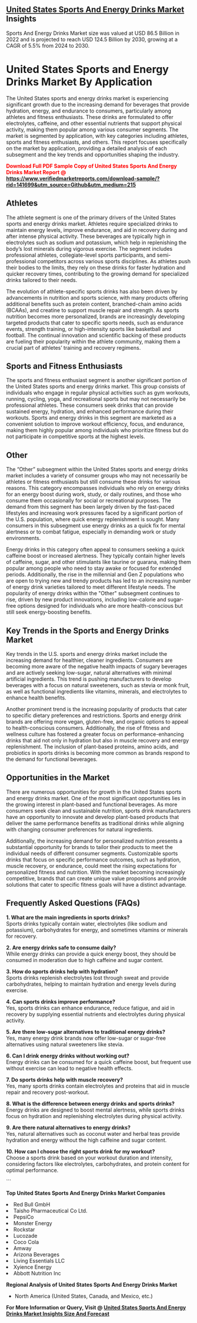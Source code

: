 <h2><a href="https://www.verifiedmarketreports.com/download-sample/?rid=141699&amp;utm_source=Github&amp;utm_medium=215" target="_blank">United States Sports And Energy Drinks Market</a> Insights</h2><p>Sports And Energy Drinks Market size was valued at USD 86.5 Billion in 2022 and is projected to reach USD 124.5 Billion by 2030, growing at a CAGR of 5.5% from 2024 to 2030.</p><p> <h1>United States Sports and Energy Drinks Market By Application</h1> <p>The United States sports and energy drinks market is experiencing significant growth due to the increasing demand for beverages that provide hydration, energy, and endurance to consumers, particularly among athletes and fitness enthusiasts. These drinks are formulated to offer electrolytes, caffeine, and other essential nutrients that support physical activity, making them popular among various consumer segments. The market is segmented by application, with key categories including athletes, sports and fitness enthusiasts, and others. This report focuses specifically on the market by application, providing a detailed analysis of each subsegment and the key trends and opportunities shaping the industry. <strong><p><span class=""><span style="color: #ff0000;"><strong>Download Full PDF Sample Copy of United States Sports And Energy Drinks Market Report</strong> @ </span><a href="https://www.verifiedmarketreports.com/download-sample/?rid=141699&amp;utm_source=Github&amp;utm_medium=215" target="_blank">https://www.verifiedmarketreports.com/download-sample/?rid=141699&amp;utm_source=Github&amp;utm_medium=215</a></span></p></strong></p> <h2>Athletes</h2> <p>The athlete segment is one of the primary drivers of the United States sports and energy drinks market. Athletes require specialized drinks to maintain energy levels, improve endurance, and aid in recovery during and after intense physical activity. These beverages are typically high in electrolytes such as sodium and potassium, which help in replenishing the body’s lost minerals during vigorous exercise. The segment includes professional athletes, collegiate-level sports participants, and semi-professional competitors across various sports disciplines. As athletes push their bodies to the limits, they rely on these drinks for faster hydration and quicker recovery times, contributing to the growing demand for specialized drinks tailored to their needs.</p> <p>The evolution of athlete-specific sports drinks has also been driven by advancements in nutrition and sports science, with many products offering additional benefits such as protein content, branched-chain amino acids (BCAAs), and creatine to support muscle repair and strength. As sports nutrition becomes more personalized, brands are increasingly developing targeted products that cater to specific sports needs, such as endurance events, strength training, or high-intensity sports like basketball and football. The continual innovation and scientific backing of these products are fueling their popularity within the athlete community, making them a crucial part of athletes’ training and recovery regimens.</p> <h2>Sports and Fitness Enthusiasts</h2> <p>The sports and fitness enthusiast segment is another significant portion of the United States sports and energy drinks market. This group consists of individuals who engage in regular physical activities such as gym workouts, running, cycling, yoga, and recreational sports but may not necessarily be professional athletes. These consumers seek drinks that can provide sustained energy, hydration, and enhanced performance during their workouts. Sports and energy drinks in this segment are marketed as a convenient solution to improve workout efficiency, focus, and endurance, making them highly popular among individuals who prioritize fitness but do not participate in competitive sports at the highest levels.</p> <p For fitness enthusiasts, convenience and taste play a major role in the selection of sports and energy drinks. The growing preference for healthier and more natural ingredients has led to the emergence of clean-label products that promise to enhance workout performance without relying on artificial additives. Additionally, the rise in health-conscious behavior and an increasing awareness of wellness trends have contributed to a more personalized approach to fitness drinks, with consumers demanding products that cater to specific dietary needs, such as low-sugar, vegan, or organic options. This segment continues to expand as fitness culture becomes more mainstream, with consumers seeking beverages that align with their active lifestyles and health goals.</p> <h2>Other</h2> <p>The “Other” subsegment within the United States sports and energy drinks market includes a variety of consumer groups who may not necessarily be athletes or fitness enthusiasts but still consume these drinks for various reasons. This category encompasses individuals who rely on energy drinks for an energy boost during work, study, or daily routines, and those who consume them occasionally for social or recreational purposes. The demand from this segment has been largely driven by the fast-paced lifestyles and increasing work pressures faced by a significant portion of the U.S. population, where quick energy replenishment is sought. Many consumers in this subsegment use energy drinks as a quick fix for mental alertness or to combat fatigue, especially in demanding work or study environments.</p> <p>Energy drinks in this category often appeal to consumers seeking a quick caffeine boost or increased alertness. They typically contain higher levels of caffeine, sugar, and other stimulants like taurine or guarana, making them popular among people who need to stay awake or focused for extended periods. Additionally, the rise in the millennial and Gen Z populations who are open to trying new and trendy products has led to an increasing number of energy drink varieties tailored to meet different lifestyle needs. The popularity of energy drinks within the "Other" subsegment continues to rise, driven by new product innovations, including low-calorie and sugar-free options designed for individuals who are more health-conscious but still seek energy-boosting benefits.</p> <h2>Key Trends in the Sports and Energy Drinks Market</h2> <p>Key trends in the U.S. sports and energy drinks market include the increasing demand for healthier, cleaner ingredients. Consumers are becoming more aware of the negative health impacts of sugary beverages and are actively seeking low-sugar, natural alternatives with minimal artificial ingredients. This trend is pushing manufacturers to develop beverages with a focus on natural sweeteners, such as stevia or monk fruit, as well as functional ingredients like vitamins, minerals, and electrolytes to enhance health benefits.</p> <p>Another prominent trend is the increasing popularity of products that cater to specific dietary preferences and restrictions. Sports and energy drink brands are offering more vegan, gluten-free, and organic options to appeal to health-conscious consumers. Additionally, the rise of fitness and wellness culture has fostered a greater focus on performance-enhancing drinks that aid not only in hydration but also in muscle recovery and energy replenishment. The inclusion of plant-based proteins, amino acids, and probiotics in sports drinks is becoming more common as brands respond to the demand for functional beverages.</p> <h2>Opportunities in the Market</h2> <p>There are numerous opportunities for growth in the United States sports and energy drinks market. One of the most significant opportunities lies in the growing interest in plant-based and functional beverages. As more consumers seek clean and sustainable nutrition, sports drink manufacturers have an opportunity to innovate and develop plant-based products that deliver the same performance benefits as traditional drinks while aligning with changing consumer preferences for natural ingredients.</p> <p>Additionally, the increasing demand for personalized nutrition presents a substantial opportunity for brands to tailor their products to meet the individual needs of different consumer segments. Customizable sports drinks that focus on specific performance outcomes, such as hydration, muscle recovery, or endurance, could meet the rising expectations for personalized fitness and nutrition. With the market becoming increasingly competitive, brands that can create unique value propositions and provide solutions that cater to specific fitness goals will have a distinct advantage.</p> <h2>Frequently Asked Questions (FAQs)</h2> <p><strong>1. What are the main ingredients in sports drinks?</strong><br>Sports drinks typically contain water, electrolytes (like sodium and potassium), carbohydrates for energy, and sometimes vitamins or minerals for recovery.</p> <p><strong>2. Are energy drinks safe to consume daily?</strong><br>While energy drinks can provide a quick energy boost, they should be consumed in moderation due to high caffeine and sugar content.</p> <p><strong>3. How do sports drinks help with hydration?</strong><br>Sports drinks replenish electrolytes lost through sweat and provide carbohydrates, helping to maintain hydration and energy levels during exercise.</p> <p><strong>4. Can sports drinks improve performance?</strong><br>Yes, sports drinks can enhance endurance, reduce fatigue, and aid in recovery by supplying essential nutrients and electrolytes during physical activity.</p> <p><strong>5. Are there low-sugar alternatives to traditional energy drinks?</strong><br>Yes, many energy drink brands now offer low-sugar or sugar-free alternatives using natural sweeteners like stevia.</p> <p><strong>6. Can I drink energy drinks without working out?</strong><br>Energy drinks can be consumed for a quick caffeine boost, but frequent use without exercise can lead to negative health effects.</p> <p><strong>7. Do sports drinks help with muscle recovery?</strong><br>Yes, many sports drinks contain electrolytes and proteins that aid in muscle repair and recovery post-workout.</p> <p><strong>8. What is the difference between energy drinks and sports drinks?</strong><br>Energy drinks are designed to boost mental alertness, while sports drinks focus on hydration and replenishing electrolytes during physical activity.</p> <p><strong>9. Are there natural alternatives to energy drinks?</strong><br>Yes, natural alternatives such as coconut water and herbal teas provide hydration and energy without the high caffeine and sugar content.</p> <p><strong>10. How can I choose the right sports drink for my workout?</strong><br>Choose a sports drink based on your workout duration and intensity, considering factors like electrolytes, carbohydrates, and protein content for optimal performance.</p> ```</p><p><strong>Top United States Sports And Energy Drinks Market Companies</strong></p><div data-test-id=""><p><li>Red Bull GmbH</li><li> Taisho Pharmaceutical Co Ltd.</li><li> PepsiCo</li><li> Monster Energy</li><li> Rockstar</li><li> Lucozade</li><li> Coco Cola</li><li> Amway</li><li> Arizona Beverages</li><li> Living Essentials LLC</li><li> Xyience Energy</li><li> Abbott Nutrition Inc</li></p><div><strong>Regional Analysis of&nbsp;United States Sports And Energy Drinks Market</strong></div><ul><li dir="ltr"><p dir="ltr">North America&nbsp;(United States, Canada, and Mexico, etc.)</p></li></ul><p><strong>For More Information or Query, Visit @&nbsp;</strong><strong><a href="https://www.verifiedmarketreports.com/product/global-sports-and-energy-drinks-market-report-2019-competitive-landscape-trends-and-opportunities/?utm_source=Github&amp;utm_medium=215" target="_blank">United States Sports And Energy Drinks Market Insights Size And Forecast</a></strong></p></div>
